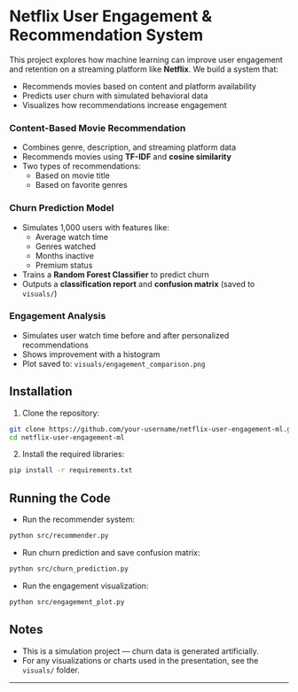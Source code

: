 # Netflix User Engagement & Recommendation System
This project explores how machine learning can improve user engagement and retention on a streaming platform like **Netflix**. We build a system that:
- Recommends movies based on content and platform availability 
- Predicts user churn with simulated behavioral data 
- Visualizes how recommendations increase engagement 
### Content-Based Movie Recommendation
- Combines genre, description, and streaming platform data
- Recommends movies using **TF-IDF** and **cosine similarity**
- Two types of recommendations:
  - Based on movie title
  - Based on favorite genres
### Churn Prediction Model
- Simulates 1,000 users with features like:
  - Average watch time
  - Genres watched
  - Months inactive
  - Premium status
- Trains a **Random Forest Classifier** to predict churn
- Outputs a **classification report** and **confusion matrix** (saved to `visuals/`)
### Engagement Analysis
- Simulates user watch time before and after personalized recommendations
- Shows improvement with a histogram
- Plot saved to: `visuals/engagement_comparison.png`
## Installation
1. Clone the repository:
```bash
git clone https://github.com/your-username/netflix-user-engagement-ml.git
cd netflix-user-engagement-ml
```

2. Install the required libraries:
```bash
pip install -r requirements.txt
```
## Running the Code

- Run the recommender system:
```bash
python src/recommender.py
```
- Run churn prediction and save confusion matrix:
```bash
python src/churn_prediction.py
```
- Run the engagement visualization:
```bash
python src/engagement_plot.py
```

## Notes
- This is a simulation project — churn data is generated artificially.
- For any visualizations or charts used in the presentation, see the `visuals/` folder.

---
